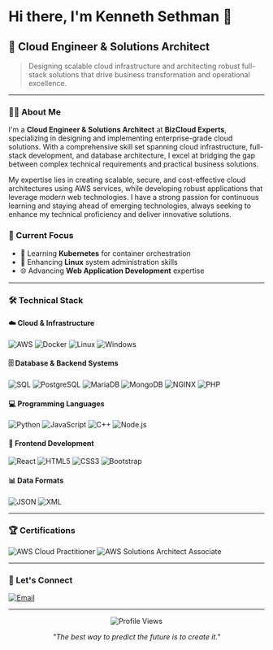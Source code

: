 # Hi there, I'm Kenneth Sethman 👋

## 🚀 Cloud Engineer & Solutions Architect

> Designing scalable cloud infrastructure and architecting robust full-stack solutions that drive business transformation and operational excellence.

---

### 👨‍💻 About Me

I'm a **Cloud Engineer & Solutions Architect** at **BizCloud Experts**, specializing in designing and implementing enterprise-grade cloud solutions. With a comprehensive skill set spanning cloud infrastructure, full-stack development, and database architecture, I excel at bridging the gap between complex technical requirements and practical business solutions.

My expertise lies in creating scalable, secure, and cost-effective cloud architectures using AWS services, while developing robust applications that leverage modern web technologies. I have a strong passion for continuous learning and staying ahead of emerging technologies, always seeking to enhance my technical proficiency and deliver innovative solutions.

### 🎯 Current Focus
- 🌱 Learning **Kubernetes** for container orchestration
- 🐧 Enhancing **Linux** system administration skills
- 🌐 Advancing **Web Application Development** expertise

---

### 🛠️ Technical Stack

#### ☁️ Cloud & Infrastructure
![AWS](https://img.shields.io/badge/AWS-FF9900?style=for-the-badge&logo=amazon-aws&logoColor=white)
![Docker](https://img.shields.io/badge/Docker-2496ED?style=for-the-badge&logo=docker&logoColor=white)
![Linux](https://img.shields.io/badge/Linux-FCC624?style=for-the-badge&logo=linux&logoColor=black)
![Windows](https://img.shields.io/badge/Windows-0078D6?style=for-the-badge&logo=windows&logoColor=white)

#### 🗄️ Database & Backend Systems
![SQL](https://img.shields.io/badge/SQL-4479A1?style=for-the-badge&logo=mysql&logoColor=white)
![PostgreSQL](https://img.shields.io/badge/PostgreSQL-336791?style=for-the-badge&logo=postgresql&logoColor=white)
![MariaDB](https://img.shields.io/badge/MariaDB-003545?style=for-the-badge&logo=mariadb&logoColor=white)
![MongoDB](https://img.shields.io/badge/MongoDB-47A248?style=for-the-badge&logo=mongodb&logoColor=white)
![NGINX](https://img.shields.io/badge/NGINX-009639?style=for-the-badge&logo=nginx&logoColor=white)
![PHP](https://img.shields.io/badge/PHP-777BB4?style=for-the-badge&logo=php&logoColor=white)

#### 💻 Programming Languages
![Python](https://img.shields.io/badge/Python-3776AB?style=for-the-badge&logo=python&logoColor=white)
![JavaScript](https://img.shields.io/badge/JavaScript-F7DF1E?style=for-the-badge&logo=javascript&logoColor=black)
![C++](https://img.shields.io/badge/C++-00599C?style=for-the-badge&logo=c%2B%2B&logoColor=white)
![Node.js](https://img.shields.io/badge/Node.js-339933?style=for-the-badge&logo=node.js&logoColor=white)

#### 🎨 Frontend Development
![React](https://img.shields.io/badge/React-61DAFB?style=for-the-badge&logo=react&logoColor=black)
![HTML5](https://img.shields.io/badge/HTML5-E34F26?style=for-the-badge&logo=html5&logoColor=white)
![CSS3](https://img.shields.io/badge/CSS3-1572B6?style=for-the-badge&logo=css3&logoColor=white)
![Bootstrap](https://img.shields.io/badge/Bootstrap-7952B3?style=for-the-badge&logo=bootstrap&logoColor=white)

#### 📊 Data Formats
![JSON](https://img.shields.io/badge/JSON-000000?style=for-the-badge&logo=json&logoColor=white)
![XML](https://img.shields.io/badge/XML-FF6600?style=for-the-badge)

---

### 🏆 Certifications

<div align="left">
  <img src="https://img.shields.io/badge/AWS%20Certified-Cloud%20Practitioner-FF9900?style=for-the-badge&logo=amazon-aws&logoColor=white" alt="AWS Cloud Practitioner"/>
  <img src="https://img.shields.io/badge/AWS%20Certified-Solutions%20Architect%20Associate-FF9900?style=for-the-badge&logo=amazon-aws&logoColor=white" alt="AWS Solutions Architect Associate"/>
</div>

---

### 🤝 Let's Connect

<div align="left">
  <a href="mailto:Kenneth.Sethman@proton.me">
    <img src="https://img.shields.io/badge/Email-Kenneth.Sethman@proton.me-8B89CC?style=for-the-badge&logo=protonmail&logoColor=white" alt="Email"/>
  </a>
</div>

---

<div align="center">
  <img src="https://komarev.com/ghpvc/?username=YOUR_GITHUB_USERNAME&color=blue&style=flat-square&label=Profile+Views" alt="Profile Views"/>
</div>

<div align="center">
  
*"The best way to predict the future is to create it."*

</div>
